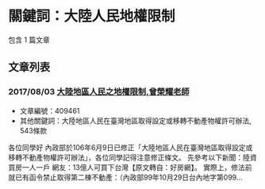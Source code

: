 # 關鍵詞：大陸人民地權限制

包含 1 篇文章

## 文章列表

### 2017/08/03 [大陸地區人民之地權限制,曾榮耀老師](../../articles/409461_%E5%A4%A7%E9%99%B8%E5%9C%B0%E5%8D%80%E4%BA%BA%E6%B0%91%E4%B9%8B%E5%9C%B0%E6%AC%8A%E9%99%90%E5%88%B6%2C%E6%9B%BE%E6%A6%AE%E8%80%80%E8%80%81%E5%B8%AB.md)
- 文章編號：409461
- 其他關鍵詞：大陸地區人民在臺灣地區取得設定或移轉不動產物權許可辦法, 543條款

各位同學好 內政部於106年6月9日已修正「大陸地區人民在臺灣地區取得設定或移轉不動產物權許可辦法」，各位同學記得注意修正條文。 先參考以下新聞：陸資買房一人一戶 網友：13億人可買下台灣【原文轉自：好房網】。 實際上，修法前就已有函令禁止取得第二棟不動產：（內政部99年10月29日台內地字第099...
